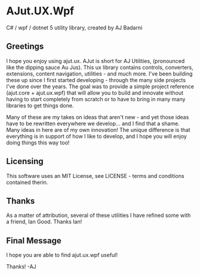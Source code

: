 # AJut.UX.Wpf
C# / wpf / dotnet 5 utility library, created by AJ Badarni

## Greetings
I hope you enjoy using ajut.ux. AJut is short for AJ Utilities, (pronounced like the dipping sauce Au Jus). This ux library contains controls, converters, extensions, content navigation, utilities - and much more. I've been building these up since I first started developing - through the many side projects I've done over the years. The goal was to provide a simple project reference (ajut.core + ajut.ux.wpf) that will allow you to build and innovate without having to start completely from scratch or to have to bring in many many libraries to get things done.

Many of these are my takes on ideas that aren't new - and yet those ideas have to be rewritten everywhere we develop... and I find that a shame. Many ideas in here are of my own innovation! The unique difference is that everything is in support of how I like to develop, and I hope you will enjoy doing things this way too!

## Licensing
This software uses an MIT License, see LICENSE - terms and conditions contained therin.

## Thanks
As a matter of attribution, several of these utilities I have refined some with a friend, Ian Good. Thanks Ian!

## Final Message
I hope you are able to find ajut.ux.wpf useful!

Thanks!
-AJ